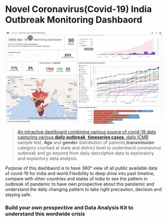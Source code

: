 # Novel Coronavirus(Covid-19) India Outbreak Monitoring Dashbaord

<a href="bit.ly/covid19-360">
<img src="canvas_main_page/main_page.png">


> An intractive dashboard combining various source of covid-19 data capturing various **daily outbreak**, **timeseries cases**, daily [ICMR](https://icmr.nic.in/content/covid-19) sample test, **Age** and **gender** distribution of patients,**transmission** category cruched at state and district level to understand coronavirus outbreak and go beyond from daily descriptive data to exploratory and explantory data analysis.

*Purpose* of this dashbaord is to have 360° view of all public available data of covid-19 for india and world.Flexibility to deep drive into past timeline, compare with other countries and states of india to see the pattern in outbreak of pandamic to have own prospective about this pandamic and understand the daily changing pattern to take right precaution, decision and staying safe. 


### Build your own prospective and Data Analysis Kit to understand this wordwide crisis

